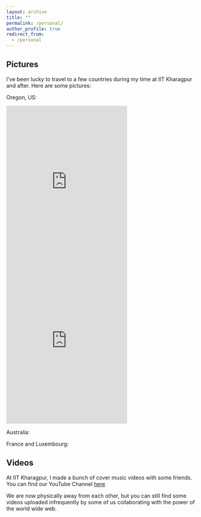 ```yaml
---
layout: archive
title: ""
permalink: /personal/
author_profile: true
redirect_from:
  - /personal
---
```

Pictures
-------------------------
I've been lucky to travel to a few countries during my time at IIT Kharagpur and after. Here are some pictures:

Oregon, US:
<!---
![image](/images/portlandriver.jpg) ![image](/images/portlandjapanese.jpg)
-->
<div>
  <iframe
    src="https://www.instagram.com/p/BwP2ot3AbuK/embed"
    frameborder="0"
    allowfullscreen
    scrolling="no"
    allowtransparency
    width="320"
    height="420"
  ></iframe>
</div>
<div>
  <iframe
    src="https://www.instagram.com/p/BwfN-m5gJSg/embed"
    frameborder="0"
    allowfullscreen
    scrolling="no"
    allowtransparency
    width="320"
    height="420"
  ></iframe>
</div>

Australia:


France and Luxembourg:

Videos
-------------------------
At IIT Kharagpur, I made a bunch of cover music videos with some friends. You can find our YouTube Channel [here](https://www.youtube.com/channel/UCti0frgHULk80SZhvixsRmA)   

We are now physically away from each other, but you can still find some videos uploaded infrequently by some of us collaborating with the power of the world wide web.
